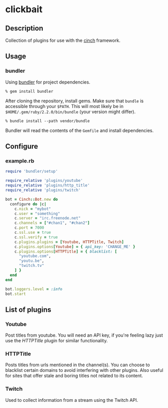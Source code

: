 clickbait
=========

Description
-----------

Collection of plugins for use with the [cinch](https://github.com/cinchrb/cinch) framework.

Usage
-----

### bundler
Using [bundler](http://bundler.io) for project dependencies.

```
% gem install bundler
```

After cloning the repository, install gems. Make sure that `bundle` is accessible through your `$PATH`. This will most likely be in `$HOME/.gem/ruby/2.2.0/bin/bundle` (your version might differ).

```
% bundle install --path vendor/bundle
```

Bundler will read the contents of the `Gemfile` and install dependencies.

Configure
-------

### example.rb

```ruby
require 'bundler/setup'

require_relative 'plugins/youtube'
require_relative 'plugins/http_title'
require_relative 'plugins/twitch'

bot = Cinch::Bot.new do
  configure do |c|
    c.nick = "mybot"
    c.user = "something"
    c.server = "irc.freenode.net"
    c.channels = ["#chan1", "#chan2"]
    c.port = 7000
    c.ssl.use = true
    c.ssl.verify = true
    c.plugins.plugins = [Youtube, HTTPTitle, Twitch]
    c.plugins.options[Youtube] = { api_key: 'CHANGE_ME' }
    c.plugins.options[HTTPTitle] = { blacklist: [
      "youtube.com",
      "youtu.be",
      "twitch.tv"
    ] }
  end
end

bot.loggers.level = :info
bot.start
```

List of plugins
---------------

### Youtube
Post titles from youtube. You will need an API key, if you're feeling lazy just use the *HTTPTitle* plugin for similar functionality.

### HTTPTitle
Posts titles from urls mentioned in the channel(s). You can choose to blacklist certain domains to avoid interfering with other plugins. Also useful for sites that offer stale and boring titles not related to its content.

### Twitch
Used to collect information from a stream using the Twitch API.
